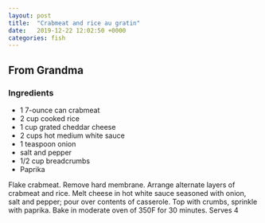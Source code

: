 ```yaml
---
layout: post
title:  "Crabmeat and rice au gratin"
date:   2019-12-22 12:02:50 +0000
categories: fish
---
```


## From Grandma
### Ingredients
* 1 7-ounce can crabmeat
* 2 cup cooked rice
* 1 cup grated cheddar cheese
* 2 cups hot medium white sauce
* 1 teaspoon onion
* salt and pepper
* 1/2 cup breadcrumbs
* Paprika


Flake crabmeat. Remove hard membrane. Arrange alternate layers of crabmeat and rice. Melt cheese in hot white sauce seasoned with onion, salt and pepper; pour over contents of casserole. Top with crumbs, sprinkle with paprika. Bake in moderate oven of 350F for 30 minutes. Serves 4
